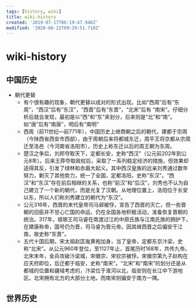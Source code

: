 ```yaml
---
tags: [history, wiki]
title: wiki-history
created: '2019-07-17T06:19:47.946Z'
modified: '2020-06-22T09:29:51.710Z'
---
```


# wiki-history

## 中国历史

- 朝代更替
  - 有个很有趣的现象，朝代更替以成对的形式出现。比如“西周”后有“东周”，“西汉”后有“东汉”，“西晋”后有“东晋”，“北宋”后有 “南宋”。仔细分析后就会发现，最初是以“西”和“东”来划分，后来则是“北”和“南”。如“唐”后有“南唐”，明后有“南明”
  - 西周（前11世纪—前771年），中国历史上继商朝之后的朝代，建都于宗周（今陕西省西安市西部），由于周朝后来将都城东迁，周平王将京都从宗周迁至洛邑（今河南省洛阳市），历史上称东迁以后的周王朝为东周。
  - 楚汉之争后，刘邦夺取天下，定都长安，史称“西汉”（公元前202年到公元8年）。后来王莽夺取政权后，采取了一系列稳定经济的措施，但效果却适得其反，引发了绿林和赤眉大起义。其中西汉皇族的远亲刘秀通过数年努力，剿灭了其他势力，统一了全国，定都洛阳，史称“东汉”。“西汉”和“东汉”存在前后相继的关系，也称“前汉”和“后汉”，刘秀也不认为自己建立了一个新的朝代，而是光复了汉朝。从地理位置上，洛阳位于长安以东，所以人们称刘秀建立的朝代为“东汉”。
  - 公元316年，西晋的末代皇帝司马邺被俘，宣告了西晋的灭亡，但一些晋朝的旧臣并不甘心亡国的命运，仍在全国各地积极活动，准备恢复晋朝的统治。317年，琅琊王司马睿在南渡过江的中原氏族与江南氏族的拥护下，在建康称帝，国号仍为晋，司马睿为晋元帝。因其继西晋之后偏安于江南，故史称“东晋”。
  - 五代十国后期，宋太祖赵匡胤黄袍加身，当了皇帝，定都东京汴梁，史称“北宋”。从公元960年登位，至1127年止，首尾历时168年，共传九帝。北宋末年，金兵攻破汴梁城，宋徽宗、宋钦宗被俘。宋徽宗第九子赵构在应天府即位，后迁都于临安，史称“南宋”。“北宋”和“南宋”的划分还是从都城的位置和疆域考虑的，汴梁位于淮河以北，临安则在长江中下游地区。北宋拥有北方的大部分土地，而南宋则偏安于南方一隅。

## 世界历史
